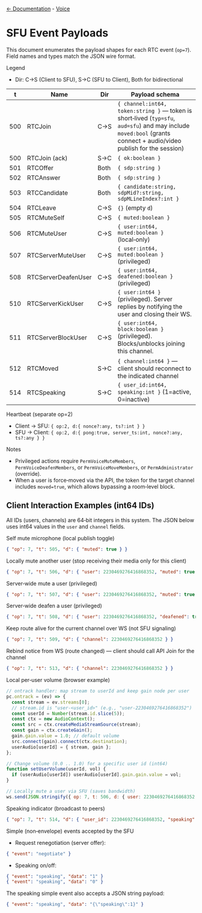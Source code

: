 [<- Documentation](../README.md) - [Voice](README.md)

# SFU Event Payloads

This document enumerates the payload shapes for each RTC event (`op=7`). Field names and types match the JSON wire format.

Legend
- Dir: C→S (Client to SFU), S→C (SFU to Client), Both for bidirectional

| t    | Name                | Dir   | Payload schema |
|------|---------------------|-------|----------------|
| 500  | RTCJoin             | C→S   | `{ channel:int64, token:string }` — token is short‑lived (`typ=sfu`, `aud=sfu`) and may include `moved:bool` (grants connect + audio/video publish for the session) |
| 500  | RTCJoin (ack)       | S→C   | `{ ok:boolean }` |
| 501  | RTCOffer            | Both  | `{ sdp:string }` |
| 502  | RTCAnswer           | Both  | `{ sdp:string }` |
| 503  | RTCCandidate        | Both  | `{ candidate:string, sdpMid?:string, sdpMLineIndex?:int }` |
| 504  | RTCLeave            | C→S   | `{}` (empty `d`) |
| 505  | RTCMuteSelf         | C→S   | `{ muted:boolean }` |
| 506  | RTCMuteUser         | C→S   | `{ user:int64, muted:boolean }` (local‑only) |
| 507  | RTCServerMuteUser   | C→S   | `{ user:int64, muted:boolean }` (privileged) |
| 508  | RTCServerDeafenUser | C→S   | `{ user:int64, deafened:boolean }` (privileged) |
| 510  | RTCServerKickUser   | C→S   | `{ user:int64 }` (privileged). Server replies by notifying the user and closing their WS. |
| 511  | RTCServerBlockUser  | C→S   | `{ user:int64, block:boolean }` (privileged). Blocks/unblocks joining this channel. |
| 512  | RTCMoved            | S→C   | `{ channel:int64 }` — client should reconnect to the indicated channel |
| 514  | RTCSpeaking         | S→C   | `{ user_id:int64, speaking:int }` (1=active, 0=inactive) |

Heartbeat (separate op=2)
- Client → SFU: `{ op:2, d:{ nonce?:any, ts?:int } }`
- SFU → Client: `{ op:2, d:{ pong:true, server_ts:int, nonce?:any, ts?:any } }`

Notes
- Privileged actions require `PermVoiceMuteMembers`, `PermVoiceDeafenMembers`, or `PermVoiceMoveMembers`, or `PermAdministrator` (override).
- When a user is force‑moved via the API, the token for the target channel includes `moved=true`, which allows bypassing a room‑level block.

## Client Interaction Examples (int64 IDs)

All IDs (users, channels) are 64‑bit integers in this system. The JSON below uses int64 values in the `user` and `channel` fields.

Self mute microphone (local publish toggle)
```json
{ "op": 7, "t": 505, "d": { "muted": true } }
```

Locally mute another user (stop receiving their media only for this client)
```json
{ "op": 7, "t": 506, "d": { "user": 2230469276416868352, "muted": true } }
```

Server‑wide mute a user (privileged)
```json
{ "op": 7, "t": 507, "d": { "user": 2230469276416868352, "muted": true } }
```

Server‑wide deafen a user (privileged)
```json
{ "op": 7, "t": 508, "d": { "user": 2230469276416868352, "deafened": true } }
```

Keep route alive for the current channel over WS (not SFU signaling)
```json
{ "op": 7, "t": 509, "d": { "channel": 2230469276416868352 } }
```

Rebind notice from WS (route changed) — client should call API Join for the channel
```json
{ "op": 7, "t": 513, "d": { "channel": 2230469276416868352 } }
```

Local per‑user volume (browser example)
```js
// ontrack handler: map stream to userId and keep gain node per user
pc.ontrack = (ev) => {
  const stream = ev.streams[0];
  // stream.id is "user-<user_id>" (e.g., "user-2230469276416868352")
  const userId = Number(stream.id.slice(5));
  const ctx = new AudioContext();
  const src = ctx.createMediaStreamSource(stream);
  const gain = ctx.createGain();
  gain.gain.value = 1.0; // default volume
  src.connect(gain).connect(ctx.destination);
  userAudio[userId] = { stream, gain };
};

// Change volume (0.0 .. 1.0) for a specific user id (int64)
function setUserVolume(userId, vol) {
  if (userAudio[userId]) userAudio[userId].gain.gain.value = vol;
}

// Locally mute a user via SFU (saves bandwidth)
ws.send(JSON.stringify({ op: 7, t: 506, d: { user: 2230469276416868352, muted: true } }));
```
Speaking indicator (broadcast to peers)
```json
{ "op": 7, "t": 514, "d": { "user_id": 2230469276416868352, "speaking": 1 } }
```

Simple (non‑envelope) events accepted by the SFU

- Request renegotiation (server offer):
```json
{ "event": "negotiate" }
```

- Speaking on/off:
```json
{ "event": "speaking", "data": "1" }
{ "event": "speaking", "data": "0" }
```

The speaking simple event also accepts a JSON string payload:
```json
{ "event": "speaking", "data": "{\"speaking\":1}" }
```
